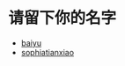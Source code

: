 # 请留下你的名字

* [baiyu](https://github.com/BaiYu96)
* [sophiatianxiao](https://github.com/sophiatianxiao/u1pr)
